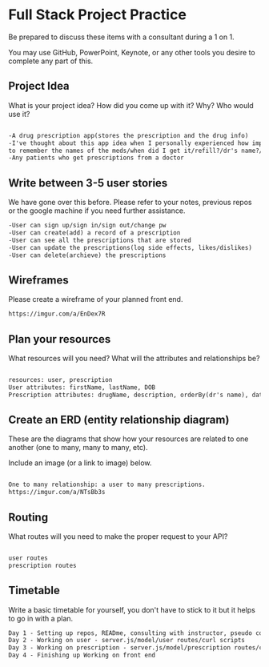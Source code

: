
# Full Stack Project Practice

Be prepared to discuss these items with a consultant during a 1 on 1.

You may use GitHub, PowerPoint, Keynote, or any other tools you desire to
complete any part of this.

## Project Idea

What is your project idea?  How did you come up with it? Why? Who would use it?

```md

-A drug prescription app(stores the prescription and the drug info)
-I've thought about this app idea when I personally experienced how impossible it is
to remember the names of the meds/when did I get it/refill?/dr's name?/description/etc.
-Any patients who get prescriptions from a doctor

```

## Write between 3-5 user stories

We have gone over this before. Please refer to your notes, previous repos or the
google machine if you need further assistance.

```md
-User can sign up/sign in/sign out/change pw
-User can create(add) a record of a prescription
-User can see all the prescriptions that are stored
-User can update the prescriptions(log side effects, likes/dislikes)
-User can delete(archieve) the prescriptions
```

## Wireframes

Please create a wireframe of your planned front end.

```md
https://imgur.com/a/EnDex7R
```

## Plan your resources

What resources will you need? What will the attributes and relationships be?

```md

resources: user, prescription
User attributes: firstName, lastName, DOB
Prescription attributes: drugName, description, orderBy(dr's name), date, refills?

```

## Create an ERD (entity relationship diagram)

These are the diagrams that show how your resources are related to one another
(one to many, many to many, etc).

Include an image (or a link to image) below.

```md

One to many relationship: a user to many prescriptions.
https://imgur.com/a/NTsBb3s

```

## Routing

What routes will you need to make the proper request to your API?

```md

user routes
prescription routes

```

## Timetable

Write a basic timetable for yourself, you don't have to stick to it but it
helps to go in with a plan.

```md
Day 1 - Setting up repos, READme, consulting with instructor, pseudo code, start working on userSchema
Day 2 - Working on user - server.js/model/user routes/curl scripts
Day 3 - Working on prescription - server.js/model/prescription routes/curl scripts
Day 4 - Finishing up Working on front end

```
